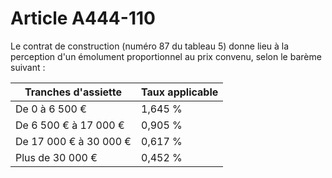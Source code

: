 # Article A444-110

Le contrat de construction (numéro 87 du tableau 5) donne lieu à la perception d'un émolument proportionnel au prix convenu, selon le barème suivant :

| Tranches d'assiette | Taux applicable |
| --- | --- |
| De 0 à 6 500 € | 1,645 % |
| De 6 500 € à 17 000 € | 0,905 % |
| De 17 000 € à 30 000 € | 0,617 % |
| Plus de 30 000 € | 0,452 % |
